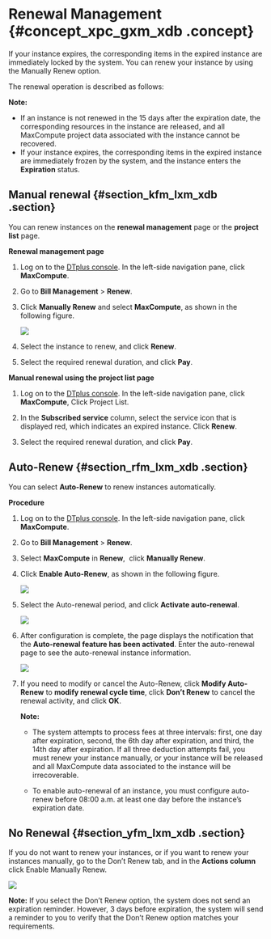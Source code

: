 # Renewal Management {#concept_xpc_gxm_xdb .concept}

If your instance expires, the corresponding items in the expired instance are immediately locked by the system. You can renew your instance by using the Manually Renew option.

The renewal operation is described as follows:

**Note:** 

-   If an instance is not renewed in the 15 days after the expiration date, the corresponding resources in the instance are released, and all MaxCompute project data associated with the instance cannot be recovered.
-   If your instance expires, the corresponding items in the expired instance are immediately frozen by the system, and the instance enters the **Expiration** status.

## Manual renewal {#section_kfm_lxm_xdb .section}

You can renew instances on the **renewal management** page or the **project list** page.

**Renewal management page**

1.  Log on to the [DTplus console](https://renew-intl.console.aliyun.com/). In the left-side navigation pane, click **MaxCompute**.
2.  Go to **Bill Management** \> **Renew**.
3.  Click **Manually Renew** and select **MaxCompute**, as shown in the following figure.

    ![](http://static-aliyun-doc.oss-cn-hangzhou.aliyuncs.com/assets/img/13800/15445100573742_en-US.png)

4.  Select the instance to renew, and click **Renew**.
5.  Select the required renewal duration, and click **Pay**.

**Manual renewal using the project list page**

1.  Log on to the [DTplus console](https://renew-intl.console.aliyun.com/). In the left-side navigation pane, click **MaxCompute**, Click Project List.

2.  In the **Subscribed service** column, select the service icon that is displayed red, which indicates an expired instance. Click **Renew**.

     

3.  Select the required renewal duration, and click **Pay**.

## Auto-Renew {#section_rfm_lxm_xdb .section}

You can select **Auto-Renew** to renew instances automatically.

**Procedure**

1.  Log on to the [DTplus console](https://renew-intl.console.aliyun.com/). In the left-side navigation pane, click **MaxCompute**.
2.  Go to **Bill Management** \> **Renew**.
3.  Select **MaxCompute** in **Renew**,  click **Manually Renew**. 
4.  Click **Enable Auto-Renew**, as shown in the following figure.

    ![](http://static-aliyun-doc.oss-cn-hangzhou.aliyuncs.com/assets/img/13800/15445100573745_en-US.png)

5.  Select the Auto-renewal period, and click **Activate auto-renewal**.

    ![](http://static-aliyun-doc.oss-cn-hangzhou.aliyuncs.com/assets/img/13800/15445100573746_en-US.png)

6.  After configuration is complete, the page displays the notification that the **Auto-renewal feature has been activated**. Enter the auto-renewal page to see the auto-renewal instance information.

    ![](http://static-aliyun-doc.oss-cn-hangzhou.aliyuncs.com/assets/img/13800/15445100573747_en-US.png)

7.  If you need to modify or cancel the Auto-Renew, click **Modify Auto-Renew** to **modify renewal cycle time**, click **Don’t Renew** to cancel the renewal activity, and click **OK**.

    **Note:** 

    -   The system attempts to process fees at three intervals: first, one day after expiration, second, the 6th day after expiration, and third, the 14th day after expiration. If all three deduction attempts fail, you must renew your instance manually, or your instance will be released and all MaxCompute data associated to the instance will be irrecoverable.

    -   To enable auto-renewal of an instance, you must configure auto-renew before 08:00 a.m. at least one day before the instance’s expiration date.


## No Renewal {#section_yfm_lxm_xdb .section}

If you do not want to renew your instances, or if you want to renew your instances manually, go to the Don’t Renew tab, and in the **Actions column** click Enable Manually Renew.

![](http://static-aliyun-doc.oss-cn-hangzhou.aliyuncs.com/assets/img/13800/15445100573748_en-US.png)

**Note:** If you select the Don’t Renew option, the system does not send an expiration reminder. However, 3 days before expiration, the system will send a reminder to you to verify that the Don’t Renew option matches your requirements.

